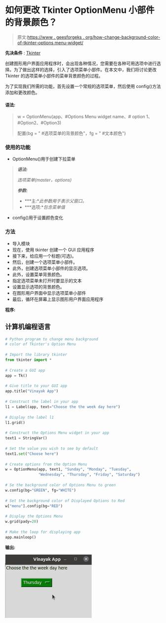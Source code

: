 # 如何更改 Tkinter OptionMenu 小部件的背景颜色？

> 原文:[https://www . geesforgeks . org/how-change-background-color-of-tkinter-options menu-widget/](https://www.geeksforgeeks.org/how-to-change-background-color-of-tkinter-optionmenu-widget/)

**先决条件** : [Tkinter](https://www.geeksforgeeks.org/python-gui-tkinter/)

创建图形用户界面应用程序时，会出现各种情况，您需要在各种可用选项中进行选择。为了做出这样的选择，引入了选项菜单小部件。在本文中，我们将讨论更改 Tkinter 的选项菜单小部件的菜单背景颜色的过程。

为了实现我们所需的功能，首先设置一个常规的选项菜单，然后使用 config()方法添加和更改颜色。

#### 语法:

> w = OptionMenu(app、#Options Menu widget name、# option 1、#Option2、#Option3)
> 
> 配置(bg = " #选项菜单的背景颜色"，fg = " #文本颜色")

### 使用的功能

*   OptionMenu()用于创建下拉菜单

> ***语法:***
> 
> *选项菜单(master，options)*
> 
> ***参数:***
> 
> *   ***主:**此参数用于表示父窗口。*
> *   ***选项:**包含菜单值*

*   config()用于设置颜色变化

### 方法

*   导入模块
*   现在，使用 tkinter 创建一个 GUI 应用程序
*   接下来，给应用一个标题(可选)。
*   然后，创建一个选项菜单小部件。
*   此外，创建选项菜单小部件的显示选项。
*   此外，设置菜单背景颜色。
*   指定选项菜单未打开时要显示的文本
*   设置显示选项的背景颜色。
*   在图形用户界面中显示选项菜单小部件
*   最后，循环在屏幕上显示图形用户界面应用程序

**程序:**

## 计算机编程语言

```py
# Python program to change menu background
# color of Tkinter's Option Menu

# Import the library tkinter
from tkinter import *

# Create a GUI app
app = Tk()

# Give title to your GUI app
app.title("Vinayak App")

# Construct the label in your app
l1 = Label(app, text="Choose the the week day here")

# Display the label l1
l1.grid()

# Construct the Options Menu widget in your app
text1 = StringVar()

# Set the value you wish to see by default
text1.set("Choose here")

# Create options from the Option Menu
w = OptionMenu(app, text1, "Sunday", "Monday", "Tuesday",
               "Wednesday", "Thursday", "Friday", "Saturday")

# Se the background color of Options Menu to green
w.config(bg="GREEN", fg="WHITE")

# Set the background color of Displayed Options to Red
w["menu"].config(bg="RED")

# Display the Options Menu
w.grid(pady=20)

# Make the loop for displaying app
app.mainloop()
```

**输出:**

![](img/8d25f2c4a5dc4b791ae530772b8c8abe.png)